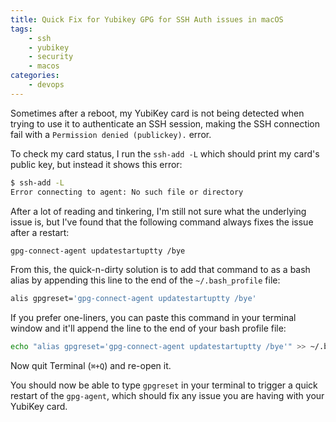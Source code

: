 ```yaml
---
title: Quick Fix for Yubikey GPG for SSH Auth issues in macOS
tags:
    - ssh
    - yubikey
    - security
    - macos
categories:
    - devops
---
```


Sometimes after a reboot, my YubiKey card is not being detected when trying to use it to authenticate an SSH session, making the SSH connection fail with a `Permission denied (publickey).` error.

To check my card status, I run the `ssh-add -L` which should print my card's public key, but instead it shows this error:


```bash 
$ ssh-add -L
Error connecting to agent: No such file or directory
```

After a lot of reading and tinkering, I'm still not sure what the underlying issue is, but I've found that the following command always fixes the issue after a restart:

```bash
gpg-connect-agent updatestartuptty /bye
```


From this, the quick-n-dirty solution is to add that command to as a bash alias by appending this line to the end of the `~/.bash_profile` file:


```bash
alis gpgreset='gpg-connect-agent updatestartuptty /bye'
```

If you prefer one-liners, you can paste this command in your terminal window and it'll append the line to the end of your bash profile file:

```bash
echo "alias gpgreset='gpg-connect-agent updatestartuptty /bye'" >> ~/.bash_profile
```

Now quit Terminal (`⌘+Q`) and re-open it.

You should now be able to type `gpgreset` in your terminal to trigger a quick restart of the `gpg-agent`, which should fix any issue you are having with your YubiKey card.